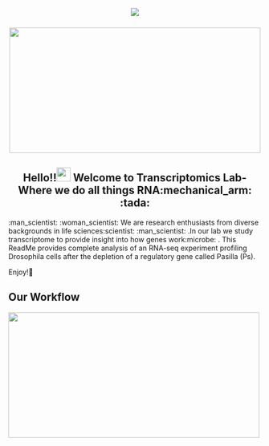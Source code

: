 <!-- Typing SVG by DenverCoder1 - https://github.com/DenverCoder1/readme-typing-svg -->
<p align="center">
  <a href="https://github.com/DenverCoder1/readme-typing-svg"><img src="https://readme-typing-svg.herokuapp.com/?lines=%20Welcome%20to%20Transcriptomics%20Lab%20;A%20diverse%20group%20of%20enthusiasts;Working%20on%20transcript%2D%27omics%27%20&center=true&width=440&height=45&color=f75c7e&vCenter=true&size=24"></a>
</p>
<h3 align="center">
  
  <img src="https://user-images.githubusercontent.com/88287648/130117638-ea479672-b3f1-4bfe-8d50-fb71a62fc17e.gif" width="500" height="250">
</h3>

<h2 align="center"> 
  Hello!!<img src="https://media.giphy.com/media/hvRJCLFzcasrR4ia7z/giphy.gif" width="28">
  Welcome to Transcriptomics Lab- Where we do all things RNA:mechanical_arm: :tada: </h2> 
  :man_scientist: :woman_scientist: We are research enthusiasts from diverse backgrounds in life sciences:scientist: :man_scientist:  .In our lab we study transcriptome to provide insight into how genes work:microbe: . This ReadMe provides complete analysis of an RNA-seq experiment profiling Drosophila cells after the depletion of a regulatory gene called Pasilla (Ps).

Enjoy!🌟 

## Our Workflow
<img src="paste the image path here" width="500" height="250">

